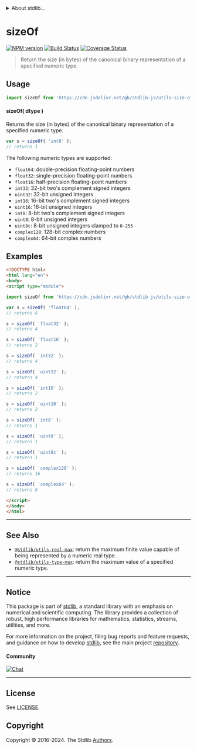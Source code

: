 <!--

@license Apache-2.0

Copyright (c) 2018 The Stdlib Authors.

Licensed under the Apache License, Version 2.0 (the "License");
you may not use this file except in compliance with the License.
You may obtain a copy of the License at

   http://www.apache.org/licenses/LICENSE-2.0

Unless required by applicable law or agreed to in writing, software
distributed under the License is distributed on an "AS IS" BASIS,
WITHOUT WARRANTIES OR CONDITIONS OF ANY KIND, either express or implied.
See the License for the specific language governing permissions and
limitations under the License.

-->


<details>
  <summary>
    About stdlib...
  </summary>
  <p>We believe in a future in which the web is a preferred environment for numerical computation. To help realize this future, we've built stdlib. stdlib is a standard library, with an emphasis on numerical and scientific computation, written in JavaScript (and C) for execution in browsers and in Node.js.</p>
  <p>The library is fully decomposable, being architected in such a way that you can swap out and mix and match APIs and functionality to cater to your exact preferences and use cases.</p>
  <p>When you use stdlib, you can be absolutely certain that you are using the most thorough, rigorous, well-written, studied, documented, tested, measured, and high-quality code out there.</p>
  <p>To join us in bringing numerical computing to the web, get started by checking us out on <a href="https://github.com/stdlib-js/stdlib">GitHub</a>, and please consider <a href="https://opencollective.com/stdlib">financially supporting stdlib</a>. We greatly appreciate your continued support!</p>
</details>

# sizeOf

[![NPM version][npm-image]][npm-url] [![Build Status][test-image]][test-url] [![Coverage Status][coverage-image]][coverage-url] <!-- [![dependencies][dependencies-image]][dependencies-url] -->

> Return the size (in bytes) of the canonical binary representation of a specified numeric type.

<!-- Section to include introductory text. Make sure to keep an empty line after the intro `section` element and another before the `/section` close. -->

<section class="intro">

</section>

<!-- /.intro -->

<!-- Package usage documentation. -->



<section class="usage">

## Usage

```javascript
import sizeOf from 'https://cdn.jsdelivr.net/gh/stdlib-js/utils-size-of@v0.2.0-esm/index.mjs';
```

#### sizeOf( dtype )

Returns the size (in bytes) of the canonical binary representation of a specified numeric type.

```javascript
var s = sizeOf( 'int8' );
// returns 1
```

The following numeric types are supported:

-   `float64`: double-precision floating-point numbers
-   `float32`: single-precision floating-point numbers
-   `float16`: half-precision floating-point numbers
-   `int32`: 32-bit two's complement signed integers
-   `uint32`: 32-bit unsigned integers
-   `int16`: 16-bit two's complement signed integers
-   `uint16`: 16-bit unsigned integers
-   `int8`: 8-bit two's complement signed integers
-   `uint8`: 8-bit unsigned integers
-   `uint8c`: 8-bit unsigned integers clamped to `0-255`
-   `complex128`: 128-bit complex numbers
-   `complex64`: 64-bit complex numbers

</section>

<!-- /.usage -->

<!-- Package usage notes. Make sure to keep an empty line after the `section` element and another before the `/section` close. -->

<section class="notes">

</section>

<!-- /.notes -->

<!-- Package usage examples. -->

<section class="examples">

## Examples

<!-- eslint no-undef: "error" -->

```html
<!DOCTYPE html>
<html lang="en">
<body>
<script type="module">

import sizeOf from 'https://cdn.jsdelivr.net/gh/stdlib-js/utils-size-of@v0.2.0-esm/index.mjs';

var s = sizeOf( 'float64' );
// returns 8

s = sizeOf( 'float32' );
// returns 4

s = sizeOf( 'float16' );
// returns 2

s = sizeOf( 'int32' );
// returns 4

s = sizeOf( 'uint32' );
// returns 4

s = sizeOf( 'int16' );
// returns 2

s = sizeOf( 'uint16' );
// returns 2

s = sizeOf( 'int8' );
// returns 1

s = sizeOf( 'uint8' );
// returns 1

s = sizeOf( 'uint8c' );
// returns 1

s = sizeOf( 'complex128' );
// returns 16

s = sizeOf( 'complex64' );
// returns 8

</script>
</body>
</html>
```

</section>

<!-- /.examples -->

<!-- Section for describing a command-line interface. -->



<!-- Section to include cited references. If references are included, add a horizontal rule *before* the section. Make sure to keep an empty line after the `section` element and another before the `/section` close. -->

<section class="references">

</section>

<!-- /.references -->

<!-- Section for related `stdlib` packages. Do not manually edit this section, as it is automatically populated. -->

<section class="related">

* * *

## See Also

-   <span class="package-name">[`@stdlib/utils-real-max`][@stdlib/utils/real-max]</span><span class="delimiter">: </span><span class="description">return the maximum finite value capable of being represented by a numeric real type.</span>
-   <span class="package-name">[`@stdlib/utils-type-max`][@stdlib/utils/type-max]</span><span class="delimiter">: </span><span class="description">return the maximum value of a specified numeric type.</span>

</section>

<!-- /.related -->

<!-- Section for all links. Make sure to keep an empty line after the `section` element and another before the `/section` close. -->


<section class="main-repo" >

* * *

## Notice

This package is part of [stdlib][stdlib], a standard library with an emphasis on numerical and scientific computing. The library provides a collection of robust, high performance libraries for mathematics, statistics, streams, utilities, and more.

For more information on the project, filing bug reports and feature requests, and guidance on how to develop [stdlib][stdlib], see the main project [repository][stdlib].

#### Community

[![Chat][chat-image]][chat-url]

---

## License

See [LICENSE][stdlib-license].


## Copyright

Copyright &copy; 2016-2024. The Stdlib [Authors][stdlib-authors].

</section>

<!-- /.stdlib -->

<!-- Section for all links. Make sure to keep an empty line after the `section` element and another before the `/section` close. -->

<section class="links">

[npm-image]: http://img.shields.io/npm/v/@stdlib/utils-size-of.svg
[npm-url]: https://npmjs.org/package/@stdlib/utils-size-of

[test-image]: https://github.com/stdlib-js/utils-size-of/actions/workflows/test.yml/badge.svg?branch=v0.2.0
[test-url]: https://github.com/stdlib-js/utils-size-of/actions/workflows/test.yml?query=branch:v0.2.0

[coverage-image]: https://img.shields.io/codecov/c/github/stdlib-js/utils-size-of/main.svg
[coverage-url]: https://codecov.io/github/stdlib-js/utils-size-of?branch=main

<!--

[dependencies-image]: https://img.shields.io/david/stdlib-js/utils-size-of.svg
[dependencies-url]: https://david-dm.org/stdlib-js/utils-size-of/main

-->

[chat-image]: https://img.shields.io/gitter/room/stdlib-js/stdlib.svg
[chat-url]: https://app.gitter.im/#/room/#stdlib-js_stdlib:gitter.im

[stdlib]: https://github.com/stdlib-js/stdlib

[stdlib-authors]: https://github.com/stdlib-js/stdlib/graphs/contributors

[cli-section]: https://github.com/stdlib-js/utils-size-of#cli
[cli-url]: https://github.com/stdlib-js/utils-size-of/tree/cli
[@stdlib/utils-size-of]: https://github.com/stdlib-js/utils-size-of/tree/main

[umd]: https://github.com/umdjs/umd
[es-module]: https://developer.mozilla.org/en-US/docs/Web/JavaScript/Guide/Modules

[deno-url]: https://github.com/stdlib-js/utils-size-of/tree/deno
[deno-readme]: https://github.com/stdlib-js/utils-size-of/blob/deno/README.md
[umd-url]: https://github.com/stdlib-js/utils-size-of/tree/umd
[umd-readme]: https://github.com/stdlib-js/utils-size-of/blob/umd/README.md
[esm-url]: https://github.com/stdlib-js/utils-size-of/tree/esm
[esm-readme]: https://github.com/stdlib-js/utils-size-of/blob/esm/README.md
[branches-url]: https://github.com/stdlib-js/utils-size-of/blob/main/branches.md

[stdlib-license]: https://raw.githubusercontent.com/stdlib-js/utils-size-of/main/LICENSE

<!-- <related-links> -->

[@stdlib/utils/real-max]: https://github.com/stdlib-js/utils-real-max/tree/esm

[@stdlib/utils/type-max]: https://github.com/stdlib-js/utils-type-max/tree/esm

<!-- </related-links> -->

</section>

<!-- /.links -->
